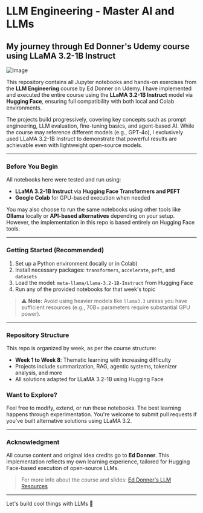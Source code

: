 # LLM Engineering - Master AI and LLMs

## My journey through Ed Donner's Udemy course using LLaMA 3.2-1B Instruct

![Image](https://github.com/user-attachments/assets/e1a1b25e-0637-4b28-a77b-09d9d87ad914)

This repository contains all Jupyter notebooks and hands-on exercises from the **LLM Engineering** course by Ed Donner on Udemy. I have implemented and executed the entire course using the **LLaMA 3.2-1B Instruct** model via **Hugging Face**, ensuring full compatibility with both local and Colab environments.

The projects build progressively, covering key concepts such as prompt engineering, LLM evaluation, fine-tuning basics, and agent-based AI. While the course may reference different models (e.g., GPT-4o), I exclusively used LLaMA 3.2-1B Instruct to demonstrate that powerful results are achievable even with lightweight open-source models.

---

### Before You Begin

All notebooks here were tested and run using:
- **LLaMA 3.2-1B Instruct** via **Hugging Face Transformers and PEFT**
- **Google Colab** for GPU-based execution when needed

You may also choose to run the same notebooks using other tools like **Ollama** locally or **API-based alternatives** depending on your setup. However, the implementation in this repo is based entirely on Hugging Face tools.

---

### Getting Started (Recommended)
1. Set up a Python environment (locally or in Colab)
2. Install necessary packages: `transformers`, `accelerate`, `peft`, and `datasets`
3. Load the model: `meta-llama/Llama-3.2-1B-Instruct` from Hugging Face
4. Run any of the provided notebooks for that week's topic

> ⚠️ **Note:** Avoid using heavier models like `llama3.3` unless you have sufficient resources (e.g., 70B+ parameters require substantial GPU power).

---

### Repository Structure
This repo is organized by week, as per the course structure:
- **Week 1 to Week 8**: Thematic learning with increasing difficulty
- Projects include summarization, RAG, agentic systems, tokenizer analysis, and more
- All solutions adapted for LLaMA 3.2-1B using Hugging Face

### Want to Explore?
Feel free to modify, extend, or run these notebooks. The best learning happens through experimentation. You're welcome to submit pull requests if you've built alternative solutions using LLaMA 3.2.

---

### Acknowledgment
All course content and original idea credits go to **Ed Donner**. This implementation reflects my own learning experience, tailored for Hugging Face-based execution of open-source LLMs.

> For more info about the course and slides: [Ed Donner's LLM Resources](https://edwarddonner.com/2024/11/13/llm-engineering-resources/)

---

Let's build cool things with LLMs 🚀
